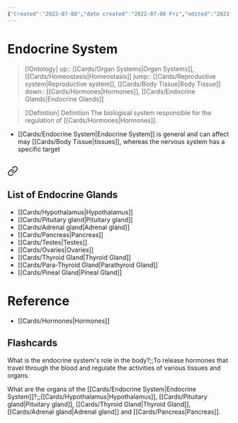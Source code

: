 ```yaml
---
{"Created":"2022-07-08","date created":"2022-07-08 Fri","edited":"2023-04-06 Thu","dg-publish":true,"tags":["Uni/HBIO1010","Uni/LFS112","flashcards/LFS112"],"permalink":"/cards/endocrine-system/","dgPassFrontmatter":true}
---
```


# Endocrine System

> [!Ontology]
> up:: [[Cards/Organ Systems\|Organ Systems]], [[Cards/Homeostasis\|Homeostasis]]
> jump:: [[Cards/Reproductive system\|Reproductive system]], [[Cards/Body Tissue\|Body Tissue]]
> down:: [[Cards/Hormones\|Hormones]], [[Cards/Endocrine Glands\|Endocrine Glands]]

> [!Definition] Definition
> The biological system responsible for the regulation of [[Cards/Hormones\|Hormones]].

- [[Cards/Endocrine System\|Endocrine System]] is general and can affect may [[Cards/Body Tissue\|tissues]], whereas the nervous system has a specific target

## 
<div class="transclusion internal-embed is-loaded"><a class="markdown-embed-link" href="/cards/endocrine-glands/#list-of-endocrine-glands" aria-label="Open link"><svg xmlns="http://www.w3.org/2000/svg" width="24" height="24" viewBox="0 0 24 24" fill="none" stroke="currentColor" stroke-width="2" stroke-linecap="round" stroke-linejoin="round" class="svg-icon lucide-link"><path d="M10 13a5 5 0 0 0 7.54.54l3-3a5 5 0 0 0-7.07-7.07l-1.72 1.71"></path><path d="M14 11a5 5 0 0 0-7.54-.54l-3 3a5 5 0 0 0 7.07 7.07l1.71-1.71"></path></svg></a><div class="markdown-embed">



## List of Endocrine Glands

- [[Cards/Hypothalamus\|Hypothalamus]]
- [[Cards/Pituitary gland\|Pituitary gland]]
- [[Cards/Adrenal gland\|Adrenal gland]]
- [[Cards/Pancreas\|Pancreas]]
- [[Cards/Testes\|Testes]]
- [[Cards/Ovaries\|Ovaries]]
- [[Cards/Thyroid Gland\|Thyroid Gland]]
- [[Cards/Para-Thyroid Gland\|Parathyroid Gland]]
- [[Cards/Pineal Gland\|Pineal Gland]]


</div></div>


# Reference

- [[Cards/Hormones\|Hormones]]

## Flashcards

What is the endocrine system's role in the body?;;To release hormones that travel through the blood and regulate the activities of various tissues and organs.
<!--SR:!2024-10-01,29,170-->

What are the organs of the [[Cards/Endocrine System\|Endocrine System]]?;;[[Cards/Hypothalamus\|Hypothalamus]], [[Cards/Pituitary gland\|Pituitary gland]], [[Cards/Thyroid Gland\|Thyroid Gland]], [[Cards/Adrenal gland\|Adrenal gland]] and [[Cards/Pancreas\|Pancreas]].
<!--SR:!2024-09-21,19,150-->